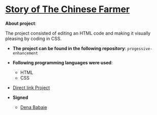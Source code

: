 # [Story of The Chinese Farmer](https://github.com/becodeorg/bxl-hopper-1-25/tree/master/The%20Field/3.HTML%2BCSS/0.progressive_enhancement)

**About project**:

The project consisted of editing an HTML code and making it visually pleasing by coding in CSS. 

- **The project can be found in the following repository**: `progessive-enhancement`

- **Following programming languages were used**:
  - HTML
  - CSS

- [Direct link Project](https://denababaie.github.io/progressive-enhancement/)

- **Signed**  
  - [Dena Babaie](https://github.com/denababaie)
